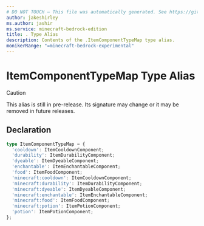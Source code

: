 ```yaml
---
# DO NOT TOUCH — This file was automatically generated. See https://github.com/mojang/minecraftapidocsgenerator to modify descriptions, examples, etc.
author: jakeshirley
ms.author: jashir
ms.service: minecraft-bedrock-edition
title: . Type Alias
description: Contents of the .ItemComponentTypeMap type alias.
monikerRange: "=minecraft-bedrock-experimental"
---
```

# ItemComponentTypeMap Type Alias

> [!CAUTION]
> This alias is still in pre-release.  Its signature may change or it may be removed in future releases.

## Declaration
```ts
type ItemComponentTypeMap = {
  'cooldown': ItemCooldownComponent;
  'durability': ItemDurabilityComponent;
  'dyeable': ItemDyeableComponent;
  'enchantable': ItemEnchantableComponent;
  'food': ItemFoodComponent;
  'minecraft:cooldown': ItemCooldownComponent;
  'minecraft:durability': ItemDurabilityComponent;
  'minecraft:dyeable': ItemDyeableComponent;
  'minecraft:enchantable': ItemEnchantableComponent;
  'minecraft:food': ItemFoodComponent;
  'minecraft:potion': ItemPotionComponent;
  'potion': ItemPotionComponent;
};
```
